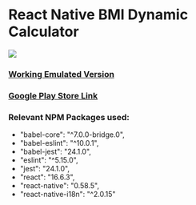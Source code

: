 # React Native BMI Dynamic Calculator
![](https://lh3.googleusercontent.com/snGunrg1XVm6RLSBL18TRZCEIWHRF8c3OZVl0DEnh48nr2FU3rgK6sW75sG3jBmbDlg=w720-h310-rw)
### [Working Emulated Version](https://snack.expo.io/@gemanepa/imcalcworkingversion "Working Emulated Version")

### [Google Play Store Link](https://play.google.com/store/apps/details?id=com.gemanepa.imcalc "Google Play Store Link")
### Relevant NPM Packages used:
- "babel-core": "^7.0.0-bridge.0",
- "babel-eslint": "^10.0.1",
- "babel-jest": "24.1.0",
- "eslint": "^5.15.0",
- "jest": "24.1.0",
- "react": "16.6.3",
- "react-native": "0.58.5",
- "react-native-i18n": "^2.0.15"
